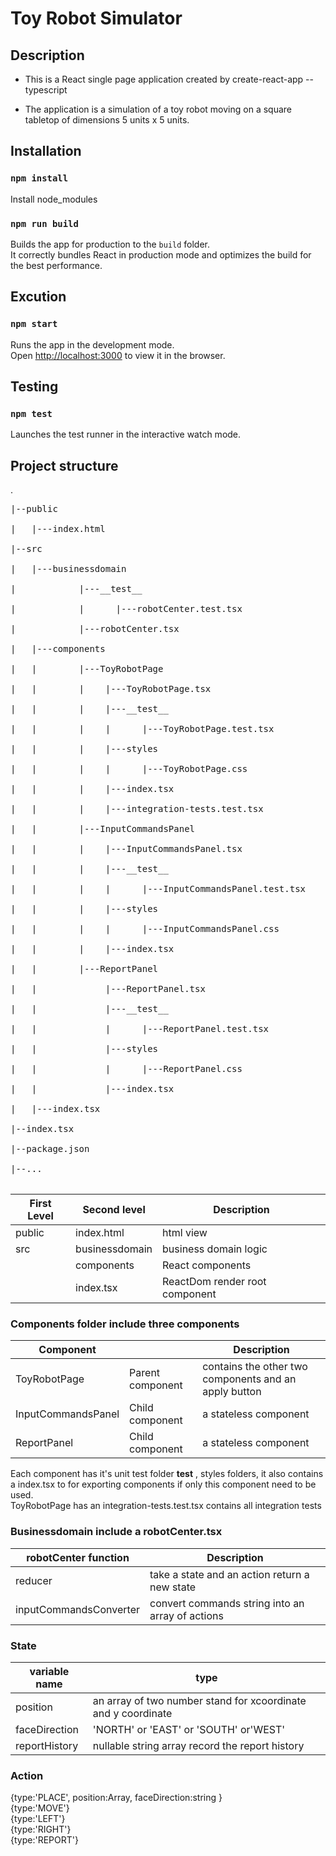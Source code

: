 Toy Robot Simulator
===================

Description
-----------
- This is a React single page application created by create-react-app --typescript

- The application is a simulation of a toy robot moving on a square tabletop of dimensions 5 units x 5 units.

## Installation

### `npm install`
Install node_modules

### `npm run build`
Builds the app for production to the `build` folder.<br>
It correctly bundles React in production mode and optimizes the build for the best performance.

## Excution

### `npm start`
Runs the app in the development mode.<br>
Open [http://localhost:3000](http://localhost:3000) to view it in the browser.

## Testing

### `npm test`
Launches the test runner in the interactive watch mode.<br>

## Project structure
.<br>
<pre>
|--public<br>
|   |---index.html<br>
|--src<br>
|   |---businessdomain<br>
|            |---__test__<br>
|            |      |---robotCenter.test.tsx<br>
|            |---robotCenter.tsx<br>
|   |---components<br>
|   |        |---ToyRobotPage<br>
|   |        |    |---ToyRobotPage.tsx<br>
|   |        |    |---__test__<br>
|   |        |    |      |---ToyRobotPage.test.tsx<br>
|   |        |    |---styles<br>
|   |        |    |      |---ToyRobotPage.css<br>
|   |        |    |---index.tsx<br>
|   |        |    |---integration-tests.test.tsx<br>
|   |        |---InputCommandsPanel<br>
|   |        |    |---InputCommandsPanel.tsx<br>
|   |        |    |---__test__<br>
|   |        |    |      |---InputCommandsPanel.test.tsx<br>
|   |        |    |---styles<br>
|   |        |    |      |---InputCommandsPanel.css<br>
|   |        |    |---index.tsx<br>
|   |        |---ReportPanel<br>
|   |             |---ReportPanel.tsx<br>
|   |             |---__test__<br>
|   |             |      |---ReportPanel.test.tsx<br>
|   |             |---styles<br>
|   |             |      |---ReportPanel.css<br>
|   |             |---index.tsx<br>
|   |---index.tsx<br>
|--index.tsx<br>
|--package.json<br>
|--...<br>
</pre>

| First Level   | Second level        |  Description                        |
| ------------- | ------------------- | ------------------------------------|
| public        | index.html          |  html view                          |
| src           | businessdomain      |  business domain logic              |
|               | components          |  React components                   |
|               | index.tsx           |  ReactDom render root component     |


### Components folder include three components

| Component         |                   |  Description                                           |
| ----------------- | ----------------- | -------------------------------------------------------|
| ToyRobotPage      | Parent component  |  contains the other two components and an apply button |
| InputCommandsPanel| Child  component  |  a stateless component                                 |
| ReportPanel       | Child  component  |  a stateless component                                 |

Each component has it's unit test folder __test__ , styles folders, it also contains a index.tsx to for exporting components if only this component need to be used.<br>
ToyRobotPage has an integration-tests.test.tsx contains all integration tests<br>

### Businessdomain include a robotCenter.tsx

| robotCenter function  |  Description                                           |
| --------------------- | -------------------------------------------------------|
| reducer               |  take a state and an action return a new state         |
| inputCommandsConverter|  convert commands string into an array of actions      |

### State
| variable name     |  type                                                           |
| ----------------- | --------------------------------------------------------------- |
| position          |  an array of two number stand for xcoordinate and y coordinate  |
| faceDirection     |  'NORTH' or 'EAST' or 'SOUTH' or'WEST'                          |
| reportHistory     |  nullable string array record the report history                |

### Action
{type:'PLACE', position:Array<number>, faceDirection:string }<br>
{type:'MOVE'}<br>
{type:'LEFT'}<br>
{type:'RIGHT'}<br>
{type:'REPORT'}<br>